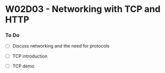 # W02D03 - Networking with TCP and HTTP

### To Do
- [ ] Discuss networking and the need for protocols
- [ ] TCP introduction
- [ ] TCP demo


















